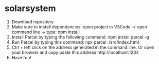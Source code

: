 # solarsystem

1. Download repository
2. Make sure to install dependencies: open project in VSCode -> open command line -> type: npm install
3. Install Parcel by typing the following command: npm install parcel -g
4. Run Parcel by typing this command: npx parcel ./src/index.html
5. Ctrl + left click on the address generated in the command line. Or open your browser and copy paste this address http://localhost:1234
6. Have fun! 

